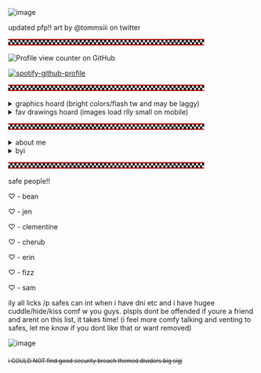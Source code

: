 <img width="540" height="41" alt="image" src="https://github.com/user-attachments/assets/2a5c2b32-90b4-46b6-9b33-df2b2aa02509" />

updated pfp!! art by @tommsiii on twitter

![](checkers.png)

![Profile view counter on GitHub](https://komarev.com/ghpvc/?username=runr4bb)

[![spotify-github-profile](https://spotify-github-profile.kittinanx.com/api/view?uid=31s3cguiatu7u5xht7775elutdnm&cover_image=true&theme=natemoo-re&show_offline=false&background_color=121212&interchange=true&bar_color=53b14f&bar_color_cover=true)](https://github.com/kittinan/spotify-github-profile)

![](checkers.png)

<details> 
  <summary>graphics hoard (bright colors/flash tw and may be laggy)</summary>
  
![](you-are-not-your-intrusive-thoughts-04.gif)
![](recovering-05.gif)
![](mi-is-ruining-my-life-01.gif)
![](seizure-haver-06.gif)
![](dhb57i6-73ca375f-6f73-4689-96c3-fdfff2499862.gif)
![](anx.gif)
![](dis.gif)
![](dhbqyo0-1dbae5b4-a5d2-4c0a-b446-0359ba9ef610.gif)
![](c2e689dc707caa6338f6a80a4139e03ab9f64e95.gif)
![](plushob.gif)
![](agere.gif)
![](otherk.gif)
![](demonk.gif)
![](awooo.gif)
![](im.gif)
![](selfs.gif)
![](top.gif)
![](lol.gif)
![](itsme.gif)
![](fkin.gif)
![](charlie.gif)
![](alec.gif)
![](fnaf3.gif)
![](helpyy.gif)
![](lefty.gif)
![](lefte.gif)
![](mike.gif)
![](olds.gif)
![](matt.gif)
![](gay.gif)
![](ace.gif)
![](tnra.gif)
![](hate.gif)
![](obj.gif)
![](objjjj.gif)
![](kissc.gif)
![](kiss.gif)
![](fictoo.gif)
![](ship.gif)
![](fictt.gif)
![](anti.gif)
![](dd.gif)
![](sib.gif)
![](dark.gif)
![](bluey.gif)
![](tawog.gif)
![](shop.gif)
![](cab.gif)
![](rem.gif)
![](alexgg.gif)
![](trick.gif)
![](skull.gif)
![](vc.gif)
![](dnp.gif)
![](sparkle.gif)
![](pool.gif)
![](school.gif)
![](hell.gif)
![](plex.gif)
![](nost.gif)
![](seek.gif)
![](cann.gif)
![](kat.gif)
![](girl.gif)
![](fuko.gif)
![](ds.gif)
![](scott.gif)
![](tmrrw.gif)
![](dldi.gif)
![](dr1.gif)
![](vamp.gif)
![](dr2.gif)
![](helpy.gif)
![](fnar.gif)
![](kis.gif)
![](kid.gif)
![](dss.gif)
![](pros.gif)
![](form.gif)
![](fict.gif)
![](objj.gif)
![](trna.gif)
![](aro.gif)
![](auto.gif)
![](mlp.gif)
![](push.gif)
![](feddy.png)
![](dsar.gif)
![](sprang.gif)
![](willy.gif)
![](foxy.gif)
![](fnarf.gif)
![](fna.gif)
![](augh.png)
![](fed.png)
![](grfred.gif)
![](freddy.gif)
![](left.gif)
![](leftt.gif)
![](mikee.png)
![](no.png)
![](ennard.png)
![](sd.png)
![](jacks.gif)
![](alexg.png)
![](hawaii.gif)
![](yume.png)
![](yume2.png)
![](shipp.gif)
![](2d.png)
![](hat.png)
![](prosh.gif)
![](stev.gif)
![](st.gif)
![](rain.png)
![](blu.gif)
![](at.png)
![](pb.gif)
![](lemon.gif)
![](bill.png)
![](gf.gif)
![](dr3.gif)
![](tv.gif)
![](tvv.gif)
![](rw.gif)
![](rw2.gif)
![](gren.gif)
![](girlh.png)
![](kata.gif)
![](anim.png)
![](fukn.png)
![](moth3.png)
![](moth.png)
![](moth2.png)
</details>

<details> 
  <summary>fav drawings hoard (images load rlly small on mobile)</summary>
  
  unknown artist
  
<img width="25%" height="25%" alt="image" src="https://github.com/user-attachments/assets/f861972b-9bdb-4927-91d0-ab4aad744520" />

<img width="25%" height="25%" alt="image" src="https://github.com/user-attachments/assets/77337bc4-12c6-4f4b-b028-173f9770aa78" />

<img width="25%" height="25%" alt="image" src="https://github.com/user-attachments/assets/02f7884a-4459-4acc-aa5b-7b5e295d7c24" />

<img width="25%" height="25%" alt="image" src="https://github.com/user-attachments/assets/6b4793a9-d649-4f5d-8366-3a97e10c4d13" />

puhpandas

<img width="25%" height="25%" alt="image" src="https://github.com/user-attachments/assets/78b1e62c-0664-4012-a7b4-b35be29e73af" />

<img width="25%" height="25%" alt="image" src="https://github.com/user-attachments/assets/17cb442a-96cf-4f8c-96c1-e21ca4a1b1bf" />

<img width="25%" height="25%" alt="image" src="https://github.com/user-attachments/assets/3d704076-b1e7-40e5-87c1-075580233f1b" />

<img width="25%" height="25%" alt="image" src="https://github.com/user-attachments/assets/f7524eea-4092-40e4-aafc-635c1b701ee3" />

costcopunk (the way they draw evan pls i want to kiss his little face </3)

<img width="25%" height="25%" alt="image" src="https://github.com/user-attachments/assets/192ee2b5-bd43-4910-b7f3-996b24271590" />

<img width="25%" height="25%" alt="image" src="https://github.com/user-attachments/assets/de4bfe34-0a2a-42ec-af75-129e6067e6a3" />

<img width="25%" height="25%" alt="image" src="https://github.com/user-attachments/assets/634a4f5e-6f46-415c-b120-1641d3c95495" />

<img width="25%" height="25%" alt="image" src="https://github.com/user-attachments/assets/268fcb6f-c3e6-4a54-a703-19e7dc70a10d" />

hellourkittie

<img width="25%" height="25%" alt="image" src="https://github.com/user-attachments/assets/8ab78d90-9d7c-40d7-9f7d-e3a8035aec58" />

<img width="25%" height="25%" alt="image" src="https://github.com/user-attachments/assets/6d783ee7-268a-4b8c-aace-679177356ba2" />

<img width="25%" height="25%" alt="image" src="https://github.com/user-attachments/assets/35bdc5b0-4981-404e-bc34-8590e7502402" />

1azy._Arts

<img width="25%" height="25%" alt="image" src="https://github.com/user-attachments/assets/75507fd4-082f-4b7f-9c6a-88ea42077255" />

<img width="25%" height="25%" alt="image" src="https://github.com/user-attachments/assets/899666de-3a34-483f-bba8-9ef2f0ff18af" />

mochiiniko

<img width="25%" height="25%" alt="image" src="https://github.com/user-attachments/assets/d0cb3043-7199-45b2-8eec-06435c435df9" />

<img width="25%" height="25%" alt="image" src="https://github.com/user-attachments/assets/a2d9aefe-9ae5-47f7-8448-160305c04fb2" />

<img width="25%" height="25%" alt="image" src="https://github.com/user-attachments/assets/df348222-e81b-4c25-934b-31c498e1d300" />

unknown artist

<img width="25%" height="25%" alt="image" src="https://github.com/user-attachments/assets/d9f3c6ea-1487-4a63-8fe1-3bc6ba6eebc4" />

my old pfp its so epic right :3

</details>

![](checkers.png)

<details>
  <summary>about me</summary>
  
  call me gregory/greg or rab!

  im an [evertween](https://www.tumblr.com/parxgender/776481213660774400/everkid-evertween-everteen?source=share). bodily 17

  he/him prns and masc terms. xenogender hoarder

  objectum, fictoromantic, hypersexual and undisclosed para(s)

  im proship, profic, pro non-harmful paras and pro contradictory labels. i call myself problematic, just dni/block if that bothers you!

  im a gregory irl (fnaf [sb](https://freddy-fazbears-pizza.fandom.com/wiki/Gregory) and [tftpp](https://freddy-fazbears-pizza.fandom.com/wiki/Gregory_(Tales_from_the_Pizzaplex))). yes, i am getting help. please dont assume things about me

  i yumeship with [evan afton](https://fivenightsatfreddys.fandom.com/wiki/Crying_Child). i see him as and call him my bf. this does NOT make me a pedo/MAP. yuck

  #1 glamrock freddy simp /silly
</details>

<details>
  <summary>byi</summary>
  
  dni: pro-harassment antis and "freeshippers". radqueers, ALL transids (personal comfort), harmful paras or any pro-c anti-rec paras. people who dont respect td/tt etc. other than that, ill just ignore/block you if i feel the need to

friendly reminder! i wont interact with you if im on your dni, and you shouldnt interact with me either!

i overthink and read into EVERYTHING. im awful at reading people, and im also a people pleaser. please iwc at all times and use tonetags with me!

i dont really have my own personality so i tend to copy people. i act very differently around different people

pretty much the only fandom i care about is fnaf/dsaf. i most likely wont get your fandom references /lh

i dark/comship for coping reasons. i dont have to explain anything to you unless i want to

syscourse dni. im not a system and dont know my stance on any of that. i do have a friend who is an endo system, so dni if you dont like that!

DONT reality check me or tell me to get help. im AWARE im not gregory irl or in an irl relationship with evan. im GETTING HELP. again, dont assume things about me, and if you dont agree with me, just leave me alone

also! dear antis: i have a j*b, i shower EVERY DAY, and im in therapy :3 now shoo

</details>

![](checkers.png)

safe people!!

♡ - bean

♡ - jen

♡ - clementine

♡ - cherub

♡ - erin

♡ - fizz

♡ - sam

ily all licks /p safes can int when i have dni etc and i have hugee cuddle/hide/kiss comf w you guys. plspls dont be offended if youre a friend and arent on this list, it takes time! (i feel more comfy talking and venting to safes, let me know if you dont like that or want removed)

<img width="540" height="41" alt="image" src="https://github.com/user-attachments/assets/2a5c2b32-90b4-46b6-9b33-df2b2aa02509" />

<sub>~~i COULD NOT find good security breach themed dividers big sigj~~</sub>

